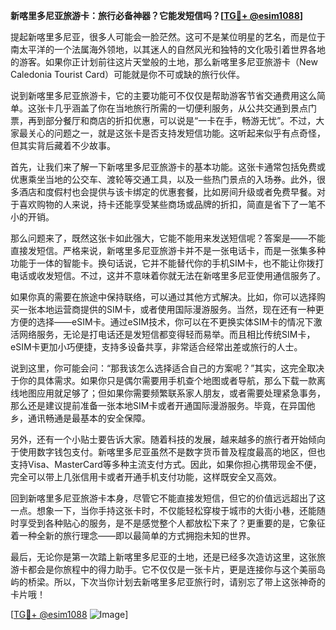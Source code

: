 **新喀里多尼亚旅游卡：旅行必备神器？它能发短信吗？[[TG💪+ @esim1088](https://t.me/s/esim1088)]**

提起新喀里多尼亚，很多人可能会一脸茫然。这可不是某位明星的艺名，而是位于南太平洋的一个法属海外领地，以其迷人的自然风光和独特的文化吸引着世界各地的游客。如果你正计划前往这片天堂般的土地，那么新喀里多尼亚旅游卡（New Caledonia Tourist Card）可能就是你不可或缺的旅行伙伴。

说到新喀里多尼亚旅游卡，它的主要功能可不仅仅是帮助游客节省交通费用这么简单。这张卡几乎涵盖了你在当地旅行所需的一切便利服务，从公共交通到景点门票，再到部分餐厅和商店的折扣优惠，可以说是“一卡在手，畅游无忧”。不过，大家最关心的问题之一，就是这张卡是否支持发短信功能。这听起来似乎有点奇怪，但其实背后藏着不少故事。

首先，让我们来了解一下新喀里多尼亚旅游卡的基本功能。这张卡通常包括免费或优惠乘坐当地的公交车、渡轮等交通工具，以及一些热门景点的入场券。此外，很多酒店和度假村也会提供与该卡绑定的优惠套餐，比如房间升级或者免费早餐。对于喜欢购物的人来说，持卡还能享受某些商场或品牌的折扣，简直是省下了一笔不小的开销。

那么问题来了，既然这张卡如此强大，它能不能用来发送短信呢？答案是——不能直接发短信。严格来说，新喀里多尼亚旅游卡并不是一张电话卡，而是一张集多种功能于一体的智能卡。换句话说，它并不能替代你的手机SIM卡，也不能让你拨打电话或收发短信。不过，这并不意味着你就无法在新喀里多尼亚使用通信服务了。

如果你真的需要在旅途中保持联络，可以通过其他方式解决。比如，你可以选择购买一张本地运营商提供的SIM卡，或者使用国际漫游服务。当然，现在还有一种更方便的选择——eSIM卡。通过eSIM技术，你可以在不更换实体SIM卡的情况下激活网络服务，无论是打电话还是发短信都变得轻而易举。而且相比传统SIM卡，eSIM卡更加小巧便捷，支持多设备共享，非常适合经常出差或旅行的人士。

说到这里，你可能会问：“那我该怎么选择适合自己的方案呢？”其实，这完全取决于你的具体需求。如果你只是偶尔需要用手机查个地图或者导航，那么下载一款离线地图应用就足够了；但如果你需要频繁联系家人朋友，或者需要处理紧急事务，那么还是建议提前准备一张本地SIM卡或者开通国际漫游服务。毕竟，在异国他乡，通讯畅通是最基本的安全保障。

另外，还有一个小贴士要告诉大家。随着科技的发展，越来越多的旅行者开始倾向于使用数字钱包支付。新喀里多尼亚虽然不是数字货币普及程度最高的地区，但也支持Visa、MasterCard等多种主流支付方式。因此，如果你担心携带现金不便，完全可以带上几张信用卡或者开通手机支付功能，这样既安全又高效。

回到新喀里多尼亚旅游卡本身，尽管它不能直接发短信，但它的价值远远超出了这一点。想象一下，当你手持这张卡时，不仅能轻松穿梭于城市的大街小巷，还能随时享受到各种贴心的服务，是不是感觉整个人都放松下来了？更重要的是，它象征着一种全新的旅行理念——即以最简单的方式拥抱未知的世界。

最后，无论你是第一次踏上新喀里多尼亚的土地，还是已经多次造访这里，这张旅游卡都会是你旅程中的得力助手。它不仅仅是一张卡片，更是连接你与这个美丽岛屿的桥梁。所以，下次当你计划去新喀里多尼亚旅行时，请别忘了带上这张神奇的卡片哦！

[[TG💪+ @esim1088](https://t.me/s/esim1088) ![Image](https://i.postimg.cc/4NQfJmqS/Snipaste-2025-05-13-00-14-12.png)]